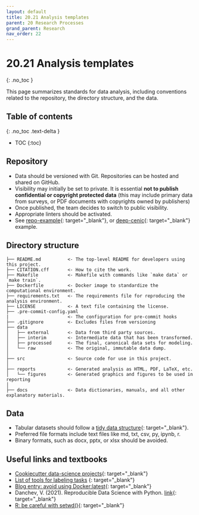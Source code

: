 ```yaml
---
layout: default
title: 20.21 Analysis templates
parent: 20 Research Processes
grand_parent: Research
nav_order: 22
---
```


# 20.21 Analysis templates
{: .no_toc }

This page summarizes standards for data analysis, including conventions related to the repository, the directory structure, and the data.

## Table of contents
{: .no_toc .text-delta }

- TOC
{:toc}

## Repository

- Data should be versioned with Git. Repositories can be hosted and shared on GitHub.
- Visibility may initially be set to private. It is essential **not to publish confidential or copyright protected data** (this may include primary data from surveys, or PDF documents with copyrights owned by publishers)
- Once published, the team decides to switch to public visibility.
- Appropriate linters should be activated.
- See [repo-example](https://github.com/digital-work-lab/repo_example){: target="_blank"}, or [deep-cenic](https://github.com/julianprester/deep-cenic){: target="_blank"} example.

## Directory structure

```nohighlight
├── README.md          <- The top-level README for developers using this project.
├── CITATION.cff       <- How to cite the work.
├── Makefile           <- Makefile with commands like `make data` or `make train`.
├── Dockerfile         <- Docker image to standardize the computational environment.
├── requirements.txt   <- The requirements file for reproducing the analysis environment.
├── LICENSE            <- A text file containing the license.
├── .pre-commit-config.yaml
|                      <- The configuration for pre-commit hooks
├── .gitignore         <- Excludes files from versioning
├── data
│   ├── external       <- Data from third party sources.
│   ├── interim        <- Intermediate data that has been transformed.
│   ├── processed      <- The final, canonical data sets for modeling.
│   └── raw            <- The original, immutable data dump.
│
├── src                <- Source code for use in this project.
│
├── reports            <- Generated analysis as HTML, PDF, LaTeX, etc.
│   └── figures        <- Generated graphics and figures to be used in reporting
│
├── docs               <- Data dictionaries, manuals, and all other explanatory materials.
```

## Data

- Tabular datasets should follow a [tidy data structure](https://cran.r-project.org/web/packages/tidyr/vignettes/tidy-data.html){: target="_blank"}.
- Preferred file formats include text files like md, txt, csv, py, ipynb, r.
- Binary formats, such as docx, pptx, or xlsx should be avoided.

## Useful links and textbooks

- [Cookiecutter data-science projects](https://drivendata.github.io/cookiecutter-data-science/){: target="_blank"}
- [List of tools for labeling tasks](https://github.com/HumanSignal/awesome-data-labeling) {: target="_blank"}
- [Blog entry: avoid using Docker:latest](https://vsupalov.com/docker-latest-tag){: target="_blank"}
- Danchev, V. (2021). Reproducible Data Science with Python. [link](https://valdanchev.github.io/reproducible-data-science-python/intro.html){: target="_blank"}
- [R: be careful with setwd()](https://swcarpentry.github.io/r-novice-inflammation/06-best-practices-R.html#be-careful-when-using-setwd){: target="_blank"}

<!--
- filenames / column names
- docstrings
- Organizing principles

Data checklist:
- [ ] have all raw data been imported?
- [ ] have all raw data been checked (for duplicates, import errors, ...)?
- [ ] create a description/coding_scheme.md describing how the data was collected.
  - When was it collected?
  - By whom was it collected?
  - Which processing steps have been implemented?
  - Save relevant scripts in 1-raw-data.
- [ ] are import procedures deterministic (e.g., creation of artificial identifiers)? This is essential when the data is updated
- [ ] is the csv-format consistent (quotenonnumeric)?
  - when opening and editing csv-files with Calc (LibreOffice), use "Quoted field as text" (Other options) (Make sure this is a default!)
- [ ] if the dataset is too big to be included in the git repository: create a symlink and describe where the data is stored
 -->
 
